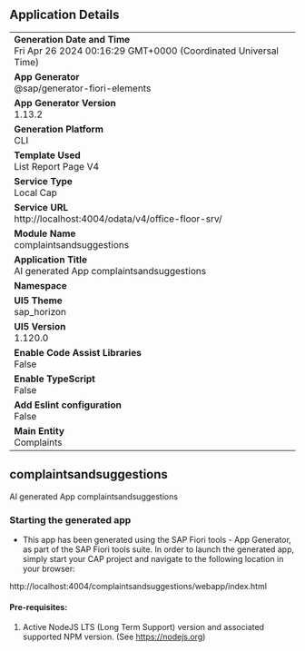 ## Application Details
|               |
| ------------- |
|**Generation Date and Time**<br>Fri Apr 26 2024 00:16:29 GMT+0000 (Coordinated Universal Time)|
|**App Generator**<br>@sap/generator-fiori-elements|
|**App Generator Version**<br>1.13.2|
|**Generation Platform**<br>CLI|
|**Template Used**<br>List Report Page V4|
|**Service Type**<br>Local Cap|
|**Service URL**<br>http://localhost:4004/odata/v4/office-floor-srv/
|**Module Name**<br>complaintsandsuggestions|
|**Application Title**<br>AI generated App complaintsandsuggestions|
|**Namespace**<br>|
|**UI5 Theme**<br>sap_horizon|
|**UI5 Version**<br>1.120.0|
|**Enable Code Assist Libraries**<br>False|
|**Enable TypeScript**<br>False|
|**Add Eslint configuration**<br>False|
|**Main Entity**<br>Complaints|

## complaintsandsuggestions

AI generated App complaintsandsuggestions

### Starting the generated app

-   This app has been generated using the SAP Fiori tools - App Generator, as part of the SAP Fiori tools suite.  In order to launch the generated app, simply start your CAP project and navigate to the following location in your browser:

http://localhost:4004/complaintsandsuggestions/webapp/index.html

#### Pre-requisites:

1. Active NodeJS LTS (Long Term Support) version and associated supported NPM version.  (See https://nodejs.org)


